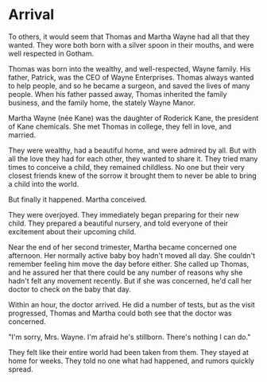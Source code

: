 # Arrival

To others, it would seem that Thomas and Martha Wayne had all that they
wanted. They wore both born with a silver spoon in their mouths, and were well
respected in Gotham.

Thomas was born into the wealthy, and well-respected, Wayne family. His father,
Patrick, was the CEO of Wayne Enterprises. Thomas always wanted to help people,
and so he became a surgeon, and saved the lives of many people. When his father
passed away, Thomas inherited the family business, and the family home, the
stately Wayne Manor.

Martha Wayne (née Kane) was the daughter of Roderick Kane, the president of Kane
chemicals. She met Thomas in college, they fell in love, and married.

They were wealthy, had a beautiful home, and were admired by all. But with all
the love they had for each other, they wanted to share it. They tried many times
to conceive a child, they remained childless. No one but their very closest
friends knew of the sorrow it brought them to never be able to bring a child
into the world.

But finally it happened. Martha conceived. 

They were overjoyed. They immediately began preparing for their new child. They
prepared a beautiful nursery, and told everyone of their excitement about their
upcoming child.

Near the end of her second trimester, Martha became concerned one afternoon. Her
normally active baby boy hadn't moved all day. She couldn't remember feeling him
move the day before either. She called up Thomas, and he assured her that there
could be any number of reasons why she hadn't felt any movement recently. But if
she was concerned, he'd call her doctor to check on the baby that day.

Within an hour, the doctor arrived. He did a number of tests, but as the visit
progressed, Thomas and Martha could both see that the doctor was concerned.

"I'm sorry, Mrs. Wayne. I'm afraid he's stillborn. There's nothing I can do."

They felt like their entire world had been taken from them. They stayed at home
for weeks. They told no one what had happened, and rumors quickly spread.

